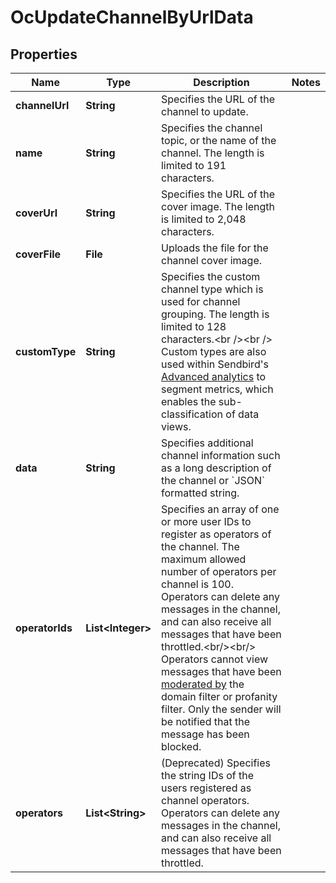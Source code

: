 

# OcUpdateChannelByUrlData


## Properties

Name | Type | Description | Notes
------------ | ------------- | ------------- | -------------
**channelUrl** | **String** | Specifies the URL of the channel to update. | 
**name** | **String** | Specifies the channel topic, or the name of the channel. The length is limited to 191 characters. | 
**coverUrl** | **String** | Specifies the URL of the cover image. The length is limited to 2,048 characters. | 
**coverFile** | **File** | Uploads the file for the channel cover image. | 
**customType** | **String** | Specifies the custom channel type which is used for channel grouping. The length is limited to 128 characters.&lt;br /&gt;&lt;br /&gt; Custom types are also used within Sendbird&#39;s [Advanced analytics](/docs/chat/v3/platform-api/guides/advanced-analytics) to segment metrics, which enables the sub-classification of data views. | 
**data** | **String** | Specifies additional channel information such as a long description of the channel or &#x60;JSON&#x60; formatted string. | 
**operatorIds** | **List&lt;Integer&gt;** | Specifies an array of one or more user IDs to register as operators of the channel. The maximum allowed number of operators per channel is 100. Operators can delete any messages in the channel, and can also receive all messages that have been throttled.&lt;br/&gt;&lt;br/&gt;  Operators cannot view messages that have been [moderated by](/docs/chat/v3/platform-api/guides/filter-and-moderation) the domain filter or profanity filter. Only the sender will be notified that the message has been blocked. | 
**operators** | **List&lt;String&gt;** | (Deprecated) Specifies the string IDs of the users registered as channel operators. Operators can delete any messages in the channel, and can also receive all messages that have been throttled. | 



